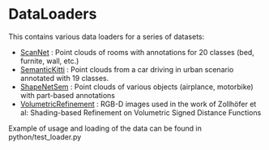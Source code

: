 # DataLoaders

This contains various data loaders for a series of datasets:

- [ScanNet] : Point clouds of rooms with annotations for 20 classes (bed, furnite, wall, etc.)
- [SemanticKitti] : Point clouds from a car driving in urban scenario annotated with 19 classes.
- [ShapeNetSem] : Point clouds of various objects (airplance, motorbike) with part-based annotations
- [VolumetricRefinement] : RGB-D images used in the work of Zollhöfer et al: Shading-based Refinement on Volumetric Signed Distance Functions

Example of usage and loading of the data can be found in python/test_loader.py



   [ScanNet]: <http://www.scan-net.org/>
   [SemanticKitti]: <http://semantic-kitti.org/>
   [ShapeNetSem]: <https://www.shapenet.org/>
   [VolumetricRefinement]: <http://graphics.stanford.edu/projects/vsfs/>
